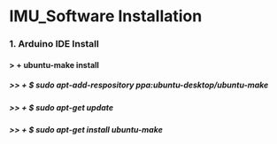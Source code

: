 IMU_Software Installation
=========================
### 1. Arduino IDE Install
#### > +  ubuntu-make install
##### >> + $ sudo apt-add-respository ppa:ubuntu-desktop/ubuntu-make
##### >> + $ sudo apt-get update
##### >> + $ sudo apt-get install ubuntu-make
